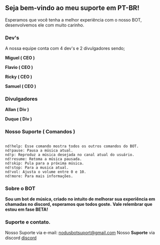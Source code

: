 ## Seja bem-vindo ao meu suporte em PT-BR!

Esperamos que você tenha a melhor experiência com o nosso BOT, desenvolvemos ele com muito carinho.


### Dev's

A nossa equipe conta com 4 dev's e 2 divulgadores sendo;

**Miguel ( CEO )**

**Flavio ( CEO )**

**Ricky  ( CEO )**

**Samuel ( CEO )** 

### Divulgadores

**Allan ( Div )**

**Duque ( Div )**


### Nosso Suporte ( Comandos )


```Comandos

nd!help: Esse comando mostra todos os outros comandos do BOT.
nd!pause: Pausa a música atual.
nd!p: Reproduz a música desejada no canal atual do usuário.
nd!resume: Retoma a música pausada.
nd!skip: Pula para a próxima música.
nd!stop: Para a musica atual.
nd!vol: Ajusta o volume entre 0 e 10.
nd!more: Para mais informações.

```


### Sobre o BOT

**Sou um bot de música, criado no intuito de melhorar sua experiência em chamadas no discord, esperamos que todos goste.**
**Vale relembrar que estou em fase BETA!**


### Suporte e contato.

Nosso Suporte via e-mail: nodusbotsuport@gmail.com
Nosso **Suporte** via discord [discord](https://discord.gg/wUrqFhF)
